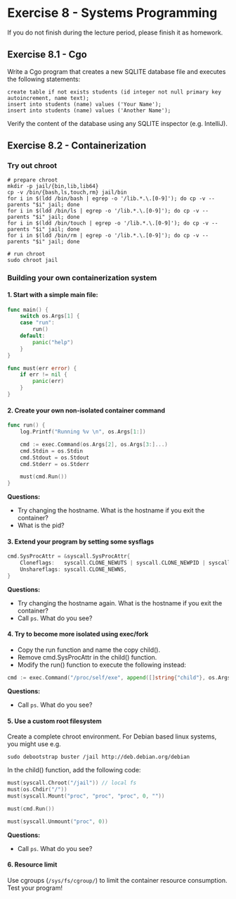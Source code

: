 # Exercise 8 - Systems Programming

If you do not finish during the lecture period, please finish it as homework.

## Exercise 8.1 - Cgo

Write a Cgo program that creates a new SQLITE database file and executes the following statements:
```sqlite
create table if not exists students (id integer not null primary key autoincrement, name text);
insert into students (name) values ('Your Name');
insert into students (name) values ('Another Name');
```
Verify the content of the database using any SQLITE inspector (e.g. IntelliJ).

## Exercise 8.2 - Containerization

### Try out chroot
```shell script
# prepare chroot
mkdir -p jail/{bin,lib,lib64}
cp -v /bin/{bash,ls,touch,rm} jail/bin
for i in $(ldd /bin/bash | egrep -o '/lib.*.\.[0-9]'); do cp -v --parents "$i" jail; done
for i in $(ldd /bin/ls | egrep -o '/lib.*.\.[0-9]'); do cp -v --parents "$i" jail; done
for i in $(ldd /bin/touch | egrep -o '/lib.*.\.[0-9]'); do cp -v --parents "$i" jail; done
for i in $(ldd /bin/rm | egrep -o '/lib.*.\.[0-9]'); do cp -v --parents "$i" jail; done

# run chroot
sudo chroot jail
```

### Building your own containerization system

#### 1. Start with a simple main file:
```go
func main() {
	switch os.Args[1] {
	case "run":
		run()
	default:
		panic("help")
	}
}

func must(err error) {
	if err != nil {
		panic(err)
	}
}
```


#### 2. Create your own non-isolated container command
```go
func run() {
	log.Printf("Running %v \n", os.Args[1:])

	cmd := exec.Command(os.Args[2], os.Args[3:]...)
	cmd.Stdin = os.Stdin
	cmd.Stdout = os.Stdout
	cmd.Stderr = os.Stderr

	must(cmd.Run())
}
```

**Questions:**
- Try changing the hostname. What is the hostname if you exit the container?
- What is the pid?


#### 3. Extend your program by setting some sysflags
```go
cmd.SysProcAttr = &syscall.SysProcAttr{
    Cloneflags:   syscall.CLONE_NEWUTS | syscall.CLONE_NEWPID | syscall.CLONE_NEWNS,
    Unshareflags: syscall.CLONE_NEWNS,
}
```

**Questions:**
- Try changing the hostname again. What is the hostname if you exit the container?
- Call `ps`. What do you see?


#### 4. Try to become more isolated using exec/fork
- Copy the run function and name the copy child(). 
- Remove cmd.SysProcAttr in the child() function. 
- Modify the run() function to execute the following instead:
```go
cmd := exec.Command("/proc/self/exe", append([]string{"child"}, os.Args[2:]...)...)
```

**Questions:**
- Call `ps`. What do you see?


#### 5. Use a custom root filesystem
Create a complete chroot environment. For Debian based linux systems, you might use e.g.
```shell script
sudo debootstrap buster /jail http://deb.debian.org/debian
```

In the child() function, add the following code:
```go
must(syscall.Chroot("/jail")) // local fs
must(os.Chdir("/"))
must(syscall.Mount("proc", "proc", "proc", 0, ""))

must(cmd.Run())

must(syscall.Unmount("proc", 0))
```

**Questions:**
- Call `ps`. What do you see?

#### 6. Resource limit

Use cgroups (`/sys/fs/cgroup/`) to limit the container resource consumption.
Test your program!
